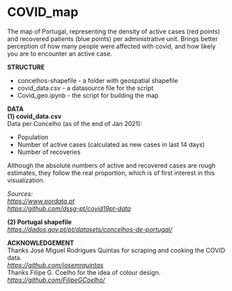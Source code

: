 # COVID_map
The map of Portugal, representing the density of active cases (red points) and recovered patients (blue points) per administrative unit.  Brings better perception of how many people were affected with covid, and how likely you are to encounter an active case.

**STRUCTURE**
- concelhos-shapefile - a folder with geospatial shapefile  
- covid_data.csv - a datasource file for the script  
- Covid_geo.ipynb - the script for building the map  

**DATA**  
**(1) covid_data.csv**  
Data per Concelho (as of the end of Jan 2021): 
- Population
- Number of active cases (calculated as new cases in last 14 days)
- Number of recoveries

Although the absolute numbers of active and recovered cases are rough estimates, they follow the real proportion, which is of first interest in this visualization.

*Sources:  
https://www.pordata.pt  
https://github.com/dssg-pt/covid19pt-data*

**(2) Portugal shapefile**  
*https://dados.gov.pt/pt/datasets/concelhos-de-portugal/*

**ACKNOWLEDGEMENT**  
Thanks José Miguel Rodrigues Quintas for scraping and cooking the COVID data.  
*https://github.com/josemrquintas*  
Thanks Filipe G. Coelho for the idea of colour design.  
*https://github.com/FilipeGCoelho/*

